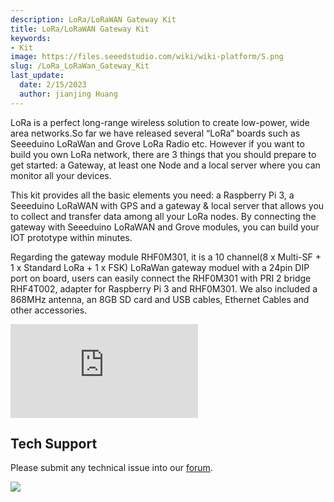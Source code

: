 ```yaml
---
description: LoRa/LoRaWAN Gateway Kit
title: LoRa/LoRaWAN Gateway Kit
keywords:
- Kit
image: https://files.seeedstudio.com/wiki/wiki-platform/S.png
slug: /LoRa_LoRaWan_Gateway_Kit
last_update:
  date: 2/15/2023
  author: jianjing Huang
---
```

<!-- ---
name: LoRa/LoRaWAN Gateway Kit
category: Wireless
bzurl:  https://www.seeedstudio.com/LoRa-LoRaWAN-Gateway-868MHz-Kit-with-Raspberry-Pi-3-p-2823.html
prodimagename:
surveyurl: https://www.research.net/r/LoRa_LoRaWAN_Gateway-868MHz_Kit_with_Raspberry_Pi_3
sku: 110060622
--- -->
<!-- ![](https://files.seeedstudio.com/wiki/LoRaWAN_Gateway-868MHz_Kit_with_Raspberry_Pi_3/img/LoraWan%20Getway%20868MHz.jpg) -->

LoRa is a perfect long-range wireless solution to create low-power, wide area networks.So far we have released several “LoRa” boards such as Seeeduino LoRaWan and Grove LoRa Radio etc. However if you want to build you own LoRa network, there are 3 things   that you should prepare to get started: a Gateway, at least one Node and a local server where you can monitor all your devices.

This kit provides all the basic elements you need: a Raspberry Pi 3, a Seeeduino LoRaWAN with GPS and a gateway & local server that allows you to collect and transfer data among all your LoRa nodes. By connecting the gateway with Seeeduino LoRaWAN and Grove modules, you can build your IOT prototype within minutes.

Regarding the gateway module RHF0M301, it is a 10 channel(8 x Multi-SF + 1 x Standard LoRa + 1 x FSK) LoRaWan gateway moduel with a 24pin DIP port on board, users can easily connect the RHF0M301 with PRI 2 bridge RHF4T002, adapter for Raspberry Pi 3 and RHF0M301. We also included a 868MHz antenna, an 8GB SD card and USB cables, Ethernet Cables and other accessories.

<iframe width={800} height={450} src="https://www.youtube.com/embed/4df5kaaKa6I" frameBorder={0} allow="accelerometer; autoplay; encrypted-media; gyroscope; picture-in-picture" allowFullScreen />

:::caution
Please always plug 3.7V Lipo battery in case USB power supply is not sufficient. We use 868MHZ kit in this wiki, but this wiki works for both 868MHz kit and 915MHz kit.

:::

<!-- <style type="text/css">
.tg  {border-collapse:collapse;border-spacing:0;border-color:#999;}
.tg td{font-family:Arial, sans-serif;font-size:14px;padding:10px 5px;border-style:solid;border-width:1px;overflow:hidden;word-break:normal;border-color:#999;color:#444;background-color:#F7FDFA;}
.tg th{font-family:Arial, sans-serif;font-size:14px;font-weight:normal;padding:10px 5px;border-style:solid;border-width:1px;overflow:hidden;word-break:normal;border-color:#999;color:#fff;background-color:#26ADE4;}
.tg .tg-s6z2{:center}
.tg .tg-5hgy{background-color:#D2E4FC;:center}
</style> -->
<table className="tg">
  <tbody><tr>
      <th className="tg-s6z2">868MHz Kit for Raspberry Pi 3</th>
      <th className="tg-s6z2"><a href="https://www.seeedstudio.com/LoRa-LoRaWAN-Gateway-868MHz-Kit-with-Raspberry-Pi-3-p-2823.html" target="_blank"><img src="https://files.seeedstudio.com/wiki/Seeed-WiKi/docs/images/300px-Get_One_Now_Banner-ragular.png" width={200} height={30} border={0} /></a></th>
    </tr>
    <tr>
      <td className="tg-5hgy">915MHz Kit for Raspberry Pi 3</td>
      <td className="tg-5hgy"><a href="https://www.seeedstudio.com/LoRa%2FLoRaWAN-Gateway-915MHz-for-Raspberry-Pi-3-p-2821.html" target="_blank"><img src="https://files.seeedstudio.com/wiki/Seeed-WiKi/docs/images/300px-Get_One_Now_Banner-ragular.png" width={200} height={30} border={0} /></a></td>
    </tr>
  </tbody></table>

## Features

- Low power consumption & wide area
- Industrial standard reliability
- Economic solution to build LoRa /LoRaWAN network
- Rich Accessories of sensor and actuator
- Real time monitoring

## Hardware Overview

![](https://files.seeedstudio.com/wiki/LoRaWAN_Gateway-868MHz_Kit_with_Raspberry_Pi_3/img/loragate_hardware.png)

### Partlist
<!-- <style type="text/css">
.tg  {border-collapse:collapse;border-spacing:0;border-color:#999;}
.tg td{font-family:Arial, sans-serif;font-size:14px;padding:10px 5px;border-style:solid;border-width:1px;overflow:hidden;word-break:normal;border-color:#999;color:#444;background-color:#F7FDFA;}
.tg th{font-family:Arial, sans-serif;font-size:14px;font-weight:normal;padding:10px 5px;border-style:solid;border-width:1px;overflow:hidden;word-break:normal;border-color:#999;color:#fff;background-color:#26ADE4;}
.tg .tg-vn4c{background-color:#D2E4FC}
.tg .tg-0fxu{background-color:#6ab0de;vertical-align:top}
.tg .tg-6k2t{background-color:#D2E4FC;vertical-align:top}
.tg .tg-yw4l{vertical-align:top}
</style> -->
<table className="tg">
  <tbody><tr>
      <th className="tg-0fxu">Parts number</th>
      <th className="tg-0fxu">Parts name</th>
      <th className="tg-0fxu">Quantity</th>
    </tr>
    <tr>
      <td className="tg-6k2t"><font face size={5} font color="00b0f0">❶</font></td>
      <td className="tg-vn4c"><a href="https://wiki.seeedstudio.com/Raspberry_Pi_3_Model_B/">Raspberry Pi 3</a></td>
      <td className="tg-vn4c">1 PCS</td>
    </tr>
    <tr>
      <td className="tg-yw4l"><font face size={5} font color="00b0f0">❷</font></td>
      <td className="tg-031e">Gateway module RHF0M301–868</td>
      <td className="tg-031e">1 PCS</td>
    </tr>
    <tr>
      <td className="tg-6k2t"><font face size={5} font color="00b0f0">❸</font></td>
      <td className="tg-vn4c">PRI 2 Bridge RHF4T002</td>
      <td className="tg-vn4c">1 PCS</td>
    </tr>
    <tr>
      <td className="tg-yw4l"><font face size={5} font color="00b0f0">❹</font></td>
      <td className="tg-031e"><a href="https://wiki.seeedstudio.com/Seeeduino_LoRAWAN/">Seeeduino LoRaWAN with GPS (RHF76-052AM)</a></td>
      <td className="tg-031e">1 PCS</td>
    </tr>
    <tr>
      <td className="tg-6k2t"><font face size={5} font color="00b0f0">❺</font></td>
      <td className="tg-vn4c">USB to UART Adapter</td>
      <td className="tg-vn4c">1 PCS</td>
    </tr>
    <tr>
      <td className="tg-yw4l"><font face size={5} font color="00b0f0">❻</font></td>
      <td className="tg-031e">upgrade to 16GB Micro SD Card – Class 10</td>
      <td className="tg-031e">1 PCS</td>
    </tr>
    <tr>
      <td className="tg-6k2t"><font face size={5} font color="00b0f0">❼</font></td>
      <td className="tg-vn4c">0dBi Rubber Duck Antenna</td>
      <td className="tg-vn4c">1 PCS</td>
    </tr>
    <tr>
      <td className="tg-yw4l"><font face size={5} font color="00b0f0">❽</font></td>
      <td className="tg-yw4l">5V/2.1A American Standard Adapter with Micro USB Connector</td>
      <td className="tg-yw4l">1 PCS</td>
    </tr>
    <tr>
      <td className="tg-6k2t"><font face size={5} font color="00b0f0">❾</font></td>
      <td className="tg-6k2t">Micro USB Cable 20cm</td>
      <td className="tg-6k2t">1 PCS</td>
    </tr>
    <tr>
      <td className="tg-yw4l"><font face size={5} font color="00b0f0">❿</font></td>
      <td className="tg-yw4l">Micro USB Cable 100cm</td>
      <td className="tg-yw4l">1 PCS</td>
    </tr>
    <tr>
      <td className="tg-6k2t"><font face size={5} font color="00b0f0">⓫</font></td>
      <td className="tg-6k2t">RJ45 Ethernet Cable 200cm</td>
      <td className="tg-6k2t">1 PCS</td>
    </tr>
    <tr>
      <td className="tg-yw4l"><font face size={5} font color="00b0f0">⓬</font></td>
      <td className="tg-yw4l">JST2.0 Cable 10cm</td>
      <td className="tg-yw4l">1 PCS</td>
    </tr>
  </tbody></table>

## Application Ideas

- Internet of Things
- Smart House
- Security
- Smart Grid
- Intelligent Farm
- Intelligent Park

## Getting Started

### Hardware

#### Interfaces overview

Since there are many interfaces here, it is necessary to know the capabilities of these interfaces. Please refer to the following figure for details.
![](https://files.seeedstudio.com/wiki/LoRaWAN_Gateway-868MHz_Kit_with_Raspberry_Pi_3/img/Lora_interface.jpg)

- <font face size={5} font color="ffc000">❶</font> <strong>Micro-USB Input:</strong>
The whole system use this Micro-USB interface for power supply.

- <font face size={5} font color="ffc000">❷</font> <strong>USB HOST Connector:</strong>
 Output power to supply for Raspberry Pi

- <font face size={5} font color="ffc000">❸</font> <strong>Raspberry Pi power input:</strong> Input power for Raspberry.

- <font face size={5} font color="ffc000">❹</font> <strong>HDMI:</strong> HD digital video output interface.

- <font face size={5} font color="ffc000">❺</font> <strong>Headphone jack:</strong> 3.5mm Headphone jack

- <font face size={5} font color="ffc000">❻</font> <strong>Ethernet interface:</strong> You can use the Ethernet interface to connect this system to the Internet. Or you can use Wifi after you configured the wireless network.

### Hardware connection

- Step 1. Plug **Gateway module RHF0M301–868** into **PRI 2 Bridge RHF4T002**.
- Step 2. Plug **PRI 2 Bridge RHF4T002** into **Raspberry Pi 3**.
- Step 3. Connect <font face size={5} font color="ffc000">❷</font> and <font face size={5} font color="ffc000">❸</font> via the 20cm Micro-USB cable.
- Step 4. Connect the **USB to UART Adapter** to the GPIO of **Raspberry Pi 3**. Please connect them as the picture shown below.

![](https://files.seeedstudio.com/wiki/LoRaWAN_Gateway-868MHz_Kit_with_Raspberry_Pi_3/img/RX-TX.png)

- Step 5. Plug the **USB to UART Adapter** into your PC.
- Step 6. Connect <font face size={5} font color="ffc000">❶</font> with 5V/2.1A Standard Adapter via 100cm Micro-USB cable.

When you finished all the steps, the whole system should be like the picture below.

![](https://files.seeedstudio.com/wiki/LoRaWAN_Gateway-868MHz_Kit_with_Raspberry_Pi_3/img/connection.jpg)

## Software

### Software Tool

In the following guide, below tools will be needed, please install it to your computer.

- **[Arduino](https://wiki.seeedstudio.com/Getting_Started_with_Arduino/)**, portable serial tool, used to open the serial port of Seeeduino LoRaWAN with GPS (RHF76-052AM) and send AT commands to it.
- **[PuTTY](https://www.chiark.greenend.org.uk/~sgtatham/putty/latest.html)**, terminal tool include both serial and SSH terminal, used to control Raspberry Pi.
- Internet browser, used to access RHF2S001 integrated LoRaWAN server (It is recommended to use Chrome or Firefox).

:::note
You may have your other favorite serial tools,of cause you can use them.However if you are not sure about your tools.Please use the ones we recommend.

:::

### Connect To Local Server

#### Step 1. Power up and connect to putty

a) First, make sure the serial tool and RPi (RHF4T002 Adapter) are connected correctly.  

b) Plug FT232 tool to PC (If COM port is not recognized correctly, please refer to [Virtual COM Port Drivers](https://www.ftdichip.com/Drivers/VCP.html))<!-- 源文件链接有误 -->

c) Open **Device Manager** of your PC to get the right COM port. Like COM15 for example. Configure
ExtraPuTTY according to below picture (Speed 115200, others use defaults), click **Open**. As the gateway is still not opened, so there is nothing in the terminal.

![](https://files.seeedstudio.com/wiki/LoRaWAN_Gateway-868MHz_Kit_with_Raspberry_Pi_3/img/putty_lora.png)

d) Power the gateway up. Booting log will be showed in the PuTTY terminal, in the end it will
prompt you to input your log in name. Please note it takes 1 or 2 minutes to get the prompt
information.

![](https://files.seeedstudio.com/wiki/LoRaWAN_Gateway-868MHz_Kit_with_Raspberry_Pi_3/img/login_putty.png)

e)  Please use RHF2S001 default user name and password to log in. ( Username: **rxhf**, Password:
**risinghf** ). Note, when input the password, there is no any echo

f)  Connect RHF2S001 with router through ethernet cable

g)  Run **ifconfig** to check the ip address and mac address.
![](https://files.seeedstudio.com/wiki/LoRaWAN_Gateway-868MHz_Kit_with_Raspberry_Pi_3/img/Lora_getip.png)

##### IP is in the blue square, MAC address is in orange square (Format: b8:27:eb:xx:xx:xx)

:::note
After you get the IP, it is recommended to login RHF2S001 again through SSH. Because SSH is faster (Ethernet than UART) and stable. We normally use serial tool to get the IP. Reopen PuTTY, use the SSH  module to connect again.

:::

To login through SSH, you need to fill in the Hostname with the IP address you've just got.And use port 22,choose the SSH connection type. Just leave the other options by default. Then simply click **Open**.

![](https://files.seeedstudio.com/wiki/LoRaWAN_Gateway-868MHz_Kit_with_Raspberry_Pi_3/img/putty_lora.png)

#### Step 2. Expand SD Card File System

By default, the image enables only 2GB for Raspbian System, it is recommended to expand to use the
whole SD card (8GB or 16GB). Or the SD card will be full soon.
Run below command in the PuTTY terminal to start raspi-config,  

```
sudo raspi-config
```

Choose “Expand Filesystem”, when finished reboot to make it effect. Run below command in the PuTTY terminal to know the SD card capacity and usage.

```
df -h
```

Please refer to Raspberry Pi raspi-config tool instruction for details.Click [here](https://www.raspberrypi.org/documentation/configuration/raspi-config.md) see more.

#### Step 3. Use RHF2S001 integrated LoRaWAN server

**a) Connect Gateway with internal server**

Run below commands in the PuTTY terminal, and check the status:

```
sudo systemctl status pktfwd
```

If pktfwd service is not active, run below command to start it:

```
sudo systemctl enable pktfwd
sudo systemctl restart pktfwd
```

**b) Frequency Plan**

Frequency Plan for EU868
<!-- <style type="text/css">
.tg  {border-collapse:collapse;border-spacing:0;border-color:#999;}
.tg td{font-family:Arial, sans-serif;font-size:14px;padding:10px 5px;border-style:solid;border-width:1px;overflow:hidden;word-break:normal;border-color:#999;color:#444;background-color:#F7FDFA;}
.tg th{font-family:Arial, sans-serif;font-size:14px;font-weight:normal;padding:10px 5px;border-style:solid;border-width:1px;overflow:hidden;word-break:normal;border-color:#999;color:#fff;background-color:#6ab0de;}
.tg .tg-s6z2{:center}
.tg .tg-baqh{:center;vertical-align:top}
.tg .tg-5hgy{background-color:#D2E4FC;:center}
.tg .tg-j0tj{background-color:#D2E4FC;:center;vertical-align:top}
</style> -->
<table class="tg">
  <tr>
    <th class="tg-s6z2"></th>
    <th class="tg-s6z2">EU868</th>
    <th class="tg-s6z2">Uplink DR</th>
  </tr>
  <tr>
    <td class="tg-5hgy">CH0</td>
    <td class="tg-5hgy">867.1</td>
    <td class="tg-5hgy">DR0 ~ DR5</td>
  </tr>
  <tr>
    <td class="tg-s6z2">CH1</td>
    <td class="tg-s6z2">867.3</td>
    <td class="tg-s6z2">DR0 ~ DR5</td>
  </tr>
  <tr>
    <td class="tg-5hgy">CH2</td>
    <td class="tg-5hgy">867.5</td>
    <td class="tg-5hgy">DR0 ~ DR5</td>
  </tr>
  <tr>
    <td class="tg-s6z2">CH3</td>
    <td class="tg-s6z2">867.7</td>
    <td class="tg-s6z2">DR0 ~ DR5</td>
  </tr>
  <tr>
    <td class="tg-j0tj">CH4</td>
    <td class="tg-j0tj">867.9</td>
    <td class="tg-j0tj">DR0 ~ DR5</td>
  </tr>
  <tr>
    <td class="tg-baqh">CH5</td>
    <td class="tg-baqh">868.1</td>
    <td class="tg-baqh">DR0 ~ DR5</td>
  </tr>
  <tr>
    <td class="tg-j0tj">CH6</td>
    <td class="tg-j0tj">868.3</td>
    <td class="tg-j0tj">DR0 ~ DR5</td>
  </tr>
  <tr>
    <td class="tg-baqh">CH7</td>
    <td class="tg-baqh">868.5</td>
    <td class="tg-baqh">DR0 ~ DR5</td>
  </tr>
</table>

Frequency Plan for US915 HYBRID

<!-- <style type="text/css">
.tg  {border-collapse:collapse;border-spacing:0;border-color:#999;}
.tg td{font-family:Arial, sans-serif;font-size:14px;padding:10px 5px;border-style:solid;border-width:1px;overflow:hidden;word-break:normal;border-color:#999;color:#444;background-color:#F7FDFA;}
.tg th{font-family:Arial, sans-serif;font-size:14px;font-weight:normal;padding:10px 5px;border-style:solid;border-width:1px;overflow:hidden;word-break:normal;border-color:#999;color:#fff;background-color:#6ab0de;}
.tg .tg-s6z2{:center}
.tg .tg-baqh{:center;vertical-align:top}
.tg .tg-5hgy{background-color:#D2E4FC;:center}
.tg .tg-j0tj{background-color:#D2E4FC;:center;vertical-align:top}
</style> -->
<table class="tg">
  <tr>
    <th class="tg-s6z2"></th>
    <th class="tg-s6z2">US915</th>
    <th class="tg-s6z2">Uplink DR</th>
  </tr>
  <tr>
    <td class="tg-5hgy">CH0</td>
    <td class="tg-5hgy">902.3</td>
    <td class="tg-5hgy">DR0 ~ DR3</td>
  </tr>
  <tr>
    <td class="tg-s6z2">CH1</td>
    <td class="tg-s6z2">902.5</td>
    <td class="tg-s6z2">DR0 ~ DR3</td>
  </tr>
  <tr>
    <td class="tg-5hgy">CH2</td>
    <td class="tg-5hgy">902.7</td>
    <td class="tg-5hgy">DR0 ~ DR3</td>
  </tr>
  <tr>
    <td class="tg-s6z2">CH3</td>
    <td class="tg-s6z2">902.9</td>
    <td class="tg-s6z2">DR0 ~ DR3</td>
  </tr>
  <tr>
    <td class="tg-j0tj">CH4</td>
    <td class="tg-j0tj">903.1</td>
    <td class="tg-j0tj">DR0 ~ DR3</td>
  </tr>
  <tr>
    <td class="tg-baqh">CH5</td>
    <td class="tg-baqh">903.3</td>
    <td class="tg-baqh">DR0 ~ DR3</td>
  </tr>
  <tr>
    <td class="tg-j0tj">CH6</td>
    <td class="tg-j0tj">903.5</td>
    <td class="tg-j0tj">DR0 ~ DR3</td>
  </tr>
  <tr>
    <td class="tg-baqh">CH7</td>
    <td class="tg-baqh">903.7</td>
    <td class="tg-baqh">DR0 ~ DR3</td>
  </tr>
  <tr>
    <td class="tg-j0tj">CH64</td>
    <td class="tg-j0tj">903.0</td>
    <td class="tg-j0tj">DR4</td>
  </tr>
</table>

 **c) RHF76-052AM Settings**

 Now let's configure the Seeeduino LoRaWAN with GPS (RHF76-052AM).

- Firstly, you need to connect Seeeduino LoRaWAN GPS to your PC.

- Secondly, open the **[Arduino](https://wiki.seeedstudio.com/Getting_Started_with_Arduino/)** IDE, and copy the code blew into a new skech.

```
 void setup()
 {
     Serial1.begin(9600);
     SerialUSB.begin(115200);
 }

 void loop()
 {
     while(Serial1.available())
     {
         SerialUSB.write(Serial1.read());
     }
     while(SerialUSB.available())
     {
         Serial1.write(SerialUSB.read());
     }
 }
```

- Then choose the right serial port of Seeeduino Lora GPS, and choose the board **Tool->Board->Seeeduino_LoRAWAN**. After that you can click the upload button.If you can not find Seeeduino_LoRAWAN in the board list or do not know how to update the code,please click [here](https://wiki.seeedstudio.com/Seeeduino_LoRAWAN/#install-the-driver-for-windows) for more information.

![](https://files.seeedstudio.com/wiki/LoRaWAN_Gateway-868MHz_Kit_with_Raspberry_Pi_3/img/port_lora.png)

- Now please open the serial monitor in the upper right corner ( or you can press Ctrl+Shift+M at the same time ).Choose **Newline** (This option will add "\r\n" at the end of each command.), set the baud rate 9600.Then tap the commands below and press **send**.

For EU868

```
AT+FDEFAULT=RISINGHF
AT+DR=EU868
```

For US915

```
 AT+FDEFAULT=RISINGHF
 AT+DR=US915HYBRID
 AT+RXWIN2=923.3,DR8
```

 ![](https://files.seeedstudio.com/wiki/LoRaWAN_Gateway-868MHz_Kit_with_Raspberry_Pi_3/img/At_send.png)

:::caution
After you plug Seeeduino LoRaWAN with GPS into your computer, you may find two serial Ports. One is for raspeberry with putty, one is for Seeeduino LoRaWAN GPS with SSCOM, please choose the right one.
:::

**d) Access Internal Server Console**

Fill your browser with the IP address(IP of your gateway) ,it Will jump to the website below.

![](https://files.seeedstudio.com/wiki/LoRaWAN_Gateway-868MHz_Kit_with_Raspberry_Pi_3/img/Lora_webin.png)

#### Step 4. Use Seeeduino LoRaWAN GPS(RHF76-052AM) access LoRaWAN server

There are two modes,in this wiki we only talk about the ABP Mode(This Mode is free for anyone),for more information about OTAA Mode(This model is commercial, you need to pay for it),you can click [here](https://files.seeedstudio.com/wiki/LoRaWAN_Gateway-868MHz_Kit_with_Raspberry_Pi_3/res/%5BRHF-UM01649%5DIoT%20Discovery%20User%20Manual-seeed-v2.1.pdf).

a) Find the "Application" button in the upper right corner of the website above, click it and you will see a new page.

b) Now you need **APPEui**,**DevAddr**,**DevEui** of Seeeduino LoRaWAN to add a new application.
In order to get the ID information of Seeeduino LoRaWAN, you need to tap the command below in the serial monitor of Arduino IDE.Click **Send**, you will get the ID then.

```
at+id
```

![](https://files.seeedstudio.com/wiki/LoRaWAN_Gateway-868MHz_Kit_with_Raspberry_Pi_3/img/at%2Bid.png)

c) Fill in the blank with the ID info. you just get. You can fill in the name and  owner as your wish (here we use Seeed and my nick name：), use the APPEui you've just got. Then click **Add** button.

![](https://files.seeedstudio.com/wiki/LoRaWAN_Gateway-868MHz_Kit_with_Raspberry_Pi_3/img/applicationpage.png)

Then you will jump into the configure page. In this page, we choose Personalised Motes. Fill in the **DevEUI** and **DevAddr** with ID info. of your Seeeduino LoRaWAN GPS. And set the **NWKSKEY** and **APPSKEY** by default. You can refer to the picture below.

- DevEui： Seeeduino LoRaWAN GPS get through AT+ID command
- DevAddr: Seeeduino LoRaWAN GPS get through AT+ID command
- NWKSKEY：Default value 2B7E151628AED2A6ABF7158809CF4F3C
- APPSKEY：Default value 2B7E151628AED2A6ABF7158809CF4F3C

![](https://files.seeedstudio.com/wiki/LoRaWAN_Gateway-868MHz_Kit_with_Raspberry_Pi_3/img/Add_info.png)

d) To test whether you add the device successfully, you can use the serial monitor of Arduino IDE tap the command below.

```
at+mode=lwabp

AT+CMSGHEX="0a 0b 0c 0d 0e"
```

It should like something below.

![](https://files.seeedstudio.com/wiki/LoRaWAN_Gateway-868MHz_Kit_with_Raspberry_Pi_3/img/test_send.png)

Then turn to the website, click **Application->Seeed(the name of the Application you just added)->View application data**, you will see the data you've
just sent form the Seeeduino_LoRAWAN. congratulations! Job done!

![](https://files.seeedstudio.com/wiki/LoRaWAN_Gateway-868MHz_Kit_with_Raspberry_Pi_3/img/test.png)

### Connect To Loriot Server

#### Step.1 Loriot Server Gateway Registration

a)  New user need register an account first, click **[registration address](https://cn1.loriot.io/register.html)** <!--源文件链接有误 -->. Fill in UserName, Password and email address to register, after registration an email will be sent to you, please follow the instruction in the email to activate.

b)  After successful activation, click **[here](https://cn1.loriot.io/home/login.html)** <!-- 源文件链接有误 -->to log in. Default tier is “Community Network”, it supports 1 Gateway (RHF2S001) and 10 nodes.

c)  Enter **Dashboard -> Gateway**, click **Add Gateway** start to add Gateway.

d)  Select **Raspberry Pi 3**

e)  Set as below:

- Radio front-end  ->  RHF2S001 868/915 MHz(SX1257)
- BUS  ->  SPI

f)  Fill in the MAC address of your RHF2S001, should be in format of b8:27:eb:xx:xx:xx. And also input
Gateway Location information.  

g)  Click “Register Raspberry Pi gateway” to finish the registration.

![](https://files.seeedstudio.com/wiki/LoRaWAN_Gateway-868MHz_Kit_with_Raspberry_Pi_3/img/add_gateway.png)

h)  Click the registered gateway to enter configuration page, switch “Frquency Plan” manually, your
plan here is decided by the type of your RHF2S001 type, available plan are CN470，CN473，
CN434，CN780，EU868, after selected please refresh the page to get the exact channel.In this wiki we choose **EU868**.

i)  Run the command in the putty terminal：

```
cd /home/rxhf/loriot/1.0.2
sudo systemctl stop pktfwd
sudo gwrst
wget https://cn1.loriot.io/home/gwsw/loriot-risinghf-rhf2s008-rhf1257-SPI-0-latest.bin -O loriot-gw.bin
chmod +x loriot-gw.bin
./loriot-gw.bin -f -s cn1.loriot.io
```

j)  Finish gateway registration. You will see the gateway is Connected now. Next is to register node.

![](https://files.seeedstudio.com/wiki/LoRaWAN_Gateway-868MHz_Kit_with_Raspberry_Pi_3/img/service_done.png)

#### Step 2. Loriot Server Connect Node device

**a) Get the available gateway channels**

Current gateway channels could be got from **Dashboard -> Gateway -> Your Gateway** , you can see the available channels as the picture below.

![](https://files.seeedstudio.com/wiki/LoRaWAN_Gateway-868MHz_Kit_with_Raspberry_Pi_3/img/radio_list.png)

**b) Seeeduino LoRAWAN GPS(RHF3M076) Configuration**

Open the serial monitor of Arduino IDE, tap the command below.

```
at+ch
```  

To confirm the default channel of your Seeeduino_LoRAWAN GPS, you will get 3 channels. If there is no available channel, you can change the channels of Seeeduino_LoRAWAN by the command below.

```
at+ch=0,868.1
at+ch=1,868.3
at+ch=2,868.5
```

Then you can use **at+ch** again to check.

**c)  Add Seeeduino_LoRAWAN GPS as an ABP Node**

Log in Loriot server , Click **Dash Board->Applications->SimpleApp** . Click **Import ABP** ，input below items：

- DevAddr: Seeeduino_LoRAWAN GPS get through "AT+ID" command (Note: Loriot doesn't support colon connector,
need remove manually)  
- FCntUp：Set to 1
- FCntDn：Set to 1
- NWKSKEY：Default value 2B7E151628AED2A6ABF7158809CF4F3C
- APPSKEY：Default value 2B7E151628AED2A6ABF7158809CF4F3C
- EUI：DEVEUI, Seeeduino_LoRAWAN GPS get through "AT+ID" command

![](https://files.seeedstudio.com/wiki/LoRaWAN_Gateway-868MHz_Kit_with_Raspberry_Pi_3/img/add_apb.png)

Click **Import Device** button to finish the device import.
Now choose **Dashboard -> Applications -> SampleApp** , you will see the new ABP Node you've just added.

![](https://files.seeedstudio.com/wiki/LoRaWAN_Gateway-868MHz_Kit_with_Raspberry_Pi_3/img/inite_status_apb.png)

**d)  Send data from Seeeduino_LoRAWAN**

Back to serial monitor of Arduino IDE, send command:

```
AT+CMSGHEX="0a 0b 0c 0d 0e"
```

Then go to **Dashboard -> Applications -> SampleApp ->Device** , click the Node Device EUI or DevAddr, you will find the data you've just sent here.

![](https://files.seeedstudio.com/wiki/LoRaWAN_Gateway-868MHz_Kit_with_Raspberry_Pi_3/img/final.png).

## FAQs

**Q1: How to find the factory firmware?**

**A1:** When the firmware is broken or some terrible errors happen, you can download the [firmware](https://drive.google.com/open?id=1MVLQlxjhir_mWvKhvuqBsr1a0ievZRDC) here. It is for raspberry 3b only, NOT support raspberry 3b +.

**Q2: How to build the latest image?**

**A2:** It works well with both raspberry 3b and 3b+. We tested it under 2018-11-13 raspbian image.

- Step 1. Download the [latest raspberry image](https://www.raspberrypi.org/downloads/raspbian/)

- Step 2. Download libssl1.0.0.deb to your Raspberry Pi by running `wget https://files.seeedstudio.com/wiki/LoRaWAN_Gateway-868MHz_Kit_with_Raspberry_Pi_3/res/libssl1.0.0.deb`, and run `sudo dpkg -i ./libssl1.0.0.deb` to install it in terminal.

- Step 3.  Run `sudo raspi-config` in terminal, select _Interfacing Options_ -- _P4 SPI_ -- _YES_ to enable SPI, so that Raspberry Pi can communicate with RHF0M301.

- Step 4. Run following commands in terminal, download and start loriot gateway.

```
wget https://cn1.loriot.io/home/gwsw/loriot-pi-3-rhf1257-SPI-0-latest.bin -O loriot-gw
chmod +x loriot-gw
./loriot-gw -f
```

## Resources

- **[PDF]** [Download Wiki PDF](https://files.seeedstudio.com/wiki/LoRaWAN_Gateway-868MHz_Kit_with_Raspberry_Pi_3/res/LoRa_LoRaWan_Gateway_Kit.pdf)
- **[Uer Manual]** [User Manual](https://files.seeedstudio.com/wiki/LoRaWAN_Gateway-868MHz_Kit_with_Raspberry_Pi_3/res/%5BRHF-UM01649%5DIoT%20Discovery%20User%20Manual%20-%20v3.2.pdf).<!-- 源文件链接有误 -->
- **[More Reading]** <a href="/Seeeduino_LoRAWAN" ><span><font size={"3"}> Wiki of Seeeduino LoRaWAN </font></span></a>
- **[More Reading]** [RisingHF Website](http://www.risinghf.com/product/risinghf-iot-dicovery/?lang=en)
- **[Azure IoT Edge LoRaWAN]** [Azure IoT Edge LoRaWAN](https://github.com/Azure/iotedge-lorawan-starterkit/)

## Projects

**LoRa IoTea**: An automatic information collection system applied to tea plantation. It is part of intelligent agricultural information collection.

<iframe frameborder='0' height='327.5' scrolling='no' src='https://www.hackster.io/SeeedStudio/seeed-lora-iotea-solution-b5ee95/embed' width='350'></iframe>

## Tech Support

Please submit any technical issue into our [forum](https://forum.seeedstudio.com/).
<br />
<p style={{textAlign: 'center'}}><a href="https://www.seeedstudio.com/act-4.html?utm_source=wiki&utm_medium=wikibanner&utm_campaign=newproducts" target="_blank"><img src="https://files.seeedstudio.com/wiki/Wiki_Banner/new_product.jpg" /></a></p>
